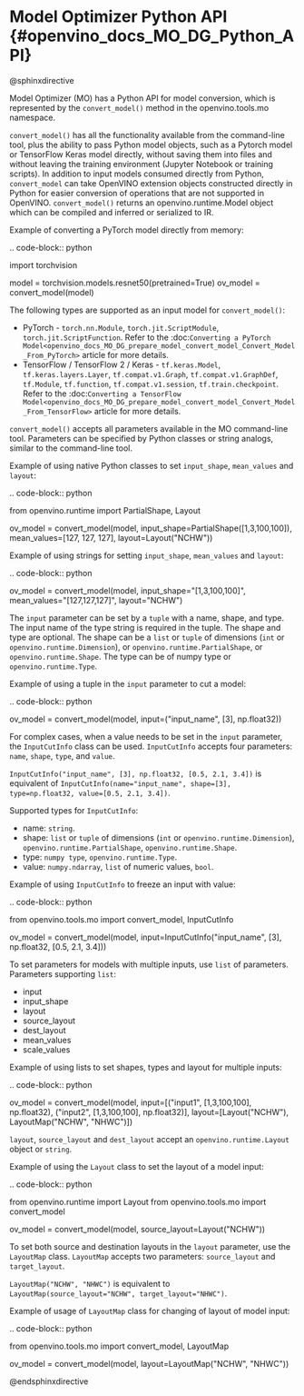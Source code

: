 # Model Optimizer Python API {#openvino_docs_MO_DG_Python_API}

@sphinxdirective

Model Optimizer (MO) has a Python API for model conversion, which is represented by the ``convert_model()`` method in the openvino.tools.mo namespace.

  ``convert_model()`` has all the functionality available from the command-line tool, plus the ability to pass Python model objects, such as a Pytorch model or TensorFlow Keras model directly, without saving them into files and without leaving the training environment (Jupyter Notebook or training scripts). In addition to input models consumed directly from Python, ``convert_model`` can take OpenVINO extension objects constructed directly in Python for easier conversion of operations that are not supported in OpenVINO.
  ``convert_model()`` returns an openvino.runtime.Model object which can be compiled and inferred or serialized to IR.

Example of converting a PyTorch model directly from memory:

.. code-block:: python

   import torchvision
   
   model = torchvision.models.resnet50(pretrained=True)
   ov_model = convert_model(model)

The following types are supported as an input model for ``convert_model()``:

* PyTorch - ``torch.nn.Module``, ``torch.jit.ScriptModule``, ``torch.jit.ScriptFunction``. Refer to the :doc:`Converting a PyTorch Model<openvino_docs_MO_DG_prepare_model_convert_model_Convert_Model_From_PyTorch>` article for more details.
* TensorFlow / TensorFlow 2 / Keras - ``tf.keras.Model``, ``tf.keras.layers.Layer``, ``tf.compat.v1.Graph``, ``tf.compat.v1.GraphDef``, ``tf.Module``, ``tf.function``, ``tf.compat.v1.session``, ``tf.train.checkpoint``. Refer to the :doc:`Converting a TensorFlow Model<openvino_docs_MO_DG_prepare_model_convert_model_Convert_Model_From_TensorFlow>` article for more details.

``convert_model()`` accepts all parameters available in the MO command-line tool. Parameters can be specified by Python classes or string analogs, similar to the command-line tool.

Example of using native Python classes to set ``input_shape``, ``mean_values`` and ``layout``:

.. code-block:: python

   from openvino.runtime import PartialShape, Layout
   
   ov_model = convert_model(model, input_shape=PartialShape([1,3,100,100]), mean_values=[127, 127, 127], layout=Layout("NCHW"))

Example of using strings for setting ``input_shape``, ``mean_values`` and ``layout``:

.. code-block:: python

   ov_model = convert_model(model, input_shape="[1,3,100,100]", mean_values="[127,127,127]", layout="NCHW")


The ``input`` parameter can be set by a ``tuple`` with a name, shape, and type. The input name of the type string is required in the tuple. The shape and type are optional.
The shape can be a ``list`` or ``tuple`` of dimensions (``int`` or ``openvino.runtime.Dimension``), or ``openvino.runtime.PartialShape``, or ``openvino.runtime.Shape``. The type can be of numpy type or ``openvino.runtime.Type``.

Example of using a tuple in the ``input`` parameter to cut a model:

.. code-block:: python

   ov_model = convert_model(model, input=("input_name", [3], np.float32))

For complex cases, when a value needs to be set in the ``input`` parameter, the ``InputCutInfo`` class can be used. ``InputCutInfo`` accepts four parameters: ``name``, ``shape``, ``type``, and ``value``. 

``InputCutInfo("input_name", [3], np.float32, [0.5, 2.1, 3.4])`` is equivalent of ``InputCutInfo(name="input_name", shape=[3], type=np.float32, value=[0.5, 2.1, 3.4])``.

Supported types for ``InputCutInfo``:

* name: ``string``.
* shape: ``list`` or ``tuple`` of dimensions (``int`` or ``openvino.runtime.Dimension``), ``openvino.runtime.PartialShape``, ``openvino.runtime.Shape``.
* type: ``numpy type``, ``openvino.runtime.Type``.
* value: ``numpy.ndarray``, ``list`` of numeric values, ``bool``.

Example of using ``InputCutInfo`` to freeze an input with value:

.. code-block:: python

   from openvino.tools.mo import convert_model, InputCutInfo
   
   ov_model = convert_model(model, input=InputCutInfo("input_name", [3], np.float32, [0.5, 2.1, 3.4]))

To set parameters for models with multiple inputs, use ``list`` of parameters.
Parameters supporting ``list``: 

* input
* input_shape
* layout 
* source_layout
* dest_layout
* mean_values
* scale_values

Example of using lists to set shapes, types and layout for multiple inputs:

.. code-block:: python

   ov_model = convert_model(model, input=[("input1", [1,3,100,100], np.float32), ("input2", [1,3,100,100], np.float32)], layout=[Layout("NCHW"), LayoutMap("NCHW", "NHWC")])

``layout``, ``source_layout`` and ``dest_layout`` accept an ``openvino.runtime.Layout`` object or ``string``.

Example of using the ``Layout`` class to set the layout of a model input:

.. code-block:: python

   from openvino.runtime import Layout
   from openvino.tools.mo import convert_model
   
   ov_model = convert_model(model, source_layout=Layout("NCHW"))

To set both source and destination layouts in the ``layout`` parameter, use the ``LayoutMap`` class. ``LayoutMap`` accepts two parameters: ``source_layout`` and ``target_layout``.

``LayoutMap("NCHW", "NHWC")`` is equivalent to ``LayoutMap(source_layout="NCHW", target_layout="NHWC")``.

Example of usage of ``LayoutMap`` class for changing of layout of model input:

.. code-block:: python

   from openvino.tools.mo import convert_model, LayoutMap
   
   ov_model = convert_model(model, layout=LayoutMap("NCHW", "NHWC"))

@endsphinxdirective
